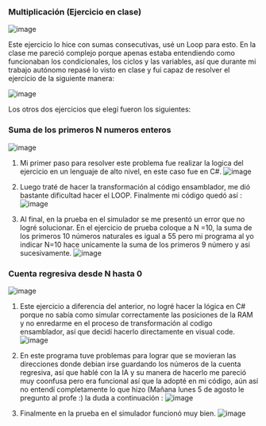 ### Multiplicación (Ejercicio en clase)
![image](https://github.com/user-attachments/assets/6fa0ddc4-dcf2-4204-adb5-47a432fac4bb)

Este ejercicio lo hice con sumas consecutivas, usé un Loop para esto. En la clase me pareció complejo porque apenas estaba entendiendo como funcionaban los condicionales, los ciclos y las variables, así que durante mi trabajo autónomo repasé lo visto en clase y fuí capaz de resolver el ejercicio de la siguiente manera: 

![image](https://github.com/user-attachments/assets/3e602be1-1b6e-4ba5-96ad-8aa228584f97)

Los otros dos ejercicios que elegí fueron los siguientes:
### Suma de los primeros N numeros enteros
![image](https://github.com/user-attachments/assets/fda8e120-1da3-4446-a005-bc4416d217da)

1. Mi primer paso para resolver este problema fue realizar la logica del ejercicio en un lenguaje de alto nivel, en este caso fue en C#.
![image](https://github.com/user-attachments/assets/af1958e2-7863-40de-ac80-afaef5a877b2)

2. Luego traté de hacer la transformación al código ensamblador, me dió bastante dificultad hacer el LOOP. Finalmente mi código quedó así :
![image](https://github.com/user-attachments/assets/56bfcde1-e593-4719-80ae-c5c339a9877b)

3. Al final, en la prueba en el simulador se me presentó un error que no logré solucionar. En el ejercicio de prueba coloque a N =10, la suma de los primeros 10 números naturales  es igual a 55 pero mi programa al yo indicar N=10 hace unicamente la suma de los primeros 9 número y asi sucesivamente.
![image](https://github.com/user-attachments/assets/bf81c080-490a-4686-b503-f159c008767b)

### Cuenta regresiva desde N hasta 0   
![image](https://github.com/user-attachments/assets/d1d7dabd-3026-4360-b94b-69b755a3e9d0)

1. Este ejercicio a diferencia del anterior, no logré hacer la lógica en C# porque no sabía como simular correctamente las posiciones de la  RAM y no enredarme en el proceso de transformación al codigo ensamblador, así que decidí hacerlo directamente en visual code.
![image](https://github.com/user-attachments/assets/9fee97e1-032e-478b-b1f7-d29514233866)

2. En este programa tuve problemas para lograr que se movieran las direcciones donde debian irse guardando los números de la cuenta regresiva,  así que hablé con la IA y su manera de hacerlo me pareció muy coonfusa pero era funcional así que la adopté en mi código, aún así no entendí completamente lo que hizo (Mañana lunes 5 de agosto le pregunto al profe :) la duda a continuación :
![image](https://github.com/user-attachments/assets/a57510b0-7e78-41c8-9918-955fdd7f4789)

3. Finalmente en la prueba en el simulador funcionó muy bien.
![image](https://github.com/user-attachments/assets/0a3f80ab-c611-4ef5-acbb-4ccf87d24f3d)







   
